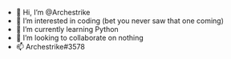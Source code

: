 - 👋 Hi, I’m @Archestrike
- 👀 I’m interested in coding (bet you never saw that one coming)
- 🌱 I’m currently learning Python
- 💞️ I’m looking to collaborate on nothing
- 📫 Archestrike#3578

<!---
Archestrike/Archestrike is a ✨ special ✨ repository because its `README.md` (this file) appears on your GitHub profile.
You can click the Preview link to take a look at your changes.
--->

